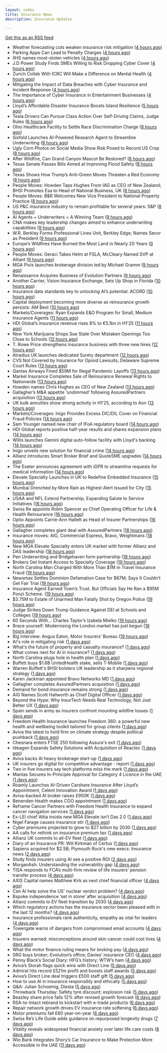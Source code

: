 ```yaml
---
layout: index
title: Insurance News
description: Insurance Updates

---
```


[Get this as an RSS feed](/insurance.rss)

<!-- news_marker starts -->
- Weather forecasting cuts weaken insurance risk mitigation ([4 hours ago](https://www.dig-in.com/news/weather-forecasting-cuts-weaken-insurance-risk-mitigation))
- Parking Apps Can Lead to Penalty Charges ([4 hours ago](https://insurance-edge.net/2025/08/19/parking-apps-can-lead-to-penalty-charges/))
- IIHS names most-stolen vehicles ([4 hours ago](https://www.dig-in.com/news/iihs-names-most-stolen-vehicle-models))
- J.D Power Study Finds SMEs Willing to Risk Dropping Cyber Cover ([4 hours ago](https://insurance-edge.net/2025/08/19/j-d-power-study-finds-smes-willing-to-risk-dropping-cyber-cover/))
- Zurich Collab With ICRC Will Make a Difference on Mental Health ([4 hours ago](https://insurance-edge.net/2025/08/19/zurich-collab-with-icrc-wil-make-a-difference-on-mental-health/))
- Mitigating the Impact of Data Breaches with Cyber Insurance and Incident Response ([4 hours ago](https://insurance-edge.net/2025/08/19/mitigating-the-impact-of-data-breaches-with-cyber-insurance-and-incident-response/))
- The Importance of Cyber Insurance in Entertainment Businesses ([4 hours ago](https://insurance-edge.net/2025/08/19/the-importance-of-cyber-insurance-in-entertainment-businesses/))
- Lloyd’s Affordable Disaster Insurance Boosts Island Resilience ([5 hours ago](https://insurance-edge.net/2025/08/19/lloyds-affordable-disaster-insurance-boosts-island-resilience/))
- Tesla Drivers Can Pursue Class Action Over Self-Driving Claims, Judge Rules ([6 hours ago](https://www.insurancejournal.com/news/national/2025/08/19/836310.htm))
- Ohio Healthcare Facility to Settle Race Discrimination Charge ([8 hours ago](https://www.insurancejournal.com/news/midwest/2025/08/19/836300.htm))
- Sixfold Launches AI-Powered Research Agent to Streamline Underwriting ([8 hours ago](https://www.insurtechinsights.com/sixfold-launches-ai-powered-research-agent-to-streamline-underwriting/))
- Ugly Corn Photos on Social Media Show Risk Posed to Record US Crop ([8 hours ago](https://www.insurancejournal.com/news/midwest/2025/08/19/836292.htm))
- After Wildfire, Can Grand Canyon Mascot Be Restored? ([8 hours ago](https://www.insurancejournal.com/news/west/2025/08/19/836159.htm))
- Texas Senate Passes Bills Aimed at Improving Flood Safety ([8 hours ago](https://www.insurancejournal.com/news/southcentral/2025/08/19/836288.htm))
- Texas Shows How Trump’s Anti-Green Moves Threaten a Red Economy ([8 hours ago](https://www.insurancejournal.com/news/southcentral/2025/08/19/836275.htm))
- People Moves: Howden Taps Hughes From IAG as CEO of New Zealand; BHSI Promotes Esa to Head of National Business, UK ([8 hours ago](https://www.insurancejournal.com/news/international/2025/08/19/836134.htm))
- People Moves: B&R Welcomes New Vice President to National Property Practice ([8 hours ago](https://www.insurancejournal.com/news/southcentral/2025/08/19/836253.htm))
- US P&C insurance industry to remain profitable for several years: S&P ([8 hours ago](https://www.reinsurancene.ws/us-pc-insurance-industry-to-remain-profitable-for-several-years-sp/))
- AI Agents + Underwriters = A Winning Team ([9 hours ago](https://www.insurtechinsights.com/ai-agents-underwriters-a-winning-team/))
- CNA makes key leadership changes aimed to enhance underwriting capabilities ([9 hours ago](https://www.reinsurancene.ws/cna-makes-key-leadership-changes-aimed-to-enhance-underwriting-capabilities/))
- W.R. Berkley Forms Professional Lines Unit, Berkley Edge; Names Secor as President ([9 hours ago](https://www.insurancejournal.com/news/national/2025/08/19/836228.htm))
- Europe’s Wildfires Have Burned the Most Land in Nearly 20 Years ([9 hours ago](https://www.insurancejournal.com/news/international/2025/08/19/836225.htm))
- People Moves: Geraci Takes Helm at FSLA, McCleary Named SVP at Alliant ([9 hours ago](https://www.insurancejournal.com/news/southeast/2025/08/19/836227.htm))
- MGA Pivix launches brokerage division led by Michael Gramm ([9 hours ago](https://www.reinsurancene.ws/mga-pivix-launches-brokerage-division-led-by-michael-gramm/))
- Renaissance Acquires Business of Evolution Partners ([9 hours ago](https://www.insurancejournal.com/news/west/2025/08/19/836175.htm))
- Another Carrier, Vision Insurance Exchange, Sets Up Shop in Florida ([10 hours ago](https://www.insurancejournal.com/news/southeast/2025/08/19/836221.htm))
- Insurance data standards key to unlocking AI’s potential: ACORD ([10 hours ago](https://www.reinsurancene.ws/insurance-data-standards-key-to-unlocking-ais-potential-acord/))
- Capital deployment becoming more diverse as reinsurance growth persists: AM Best ([10 hours ago](https://www.reinsurancene.ws/capital-deployment-becoming-more-diverse-as-reinsurance-growth-persists-am-best/))
- Markets/Coverages: Ryan Expands E&O Program for Small, Medium Insurance Agents ([11 hours ago](https://www.insurancejournal.com/news/national/2025/08/19/836216.htm))
- HDI Global’s insurance revenue rises 8% to €5.1bn in H1’25 ([11 hours ago](https://www.reinsurancene.ws/hdi-globals-insurance-revenue-rises-8-to-e5-1bn-in-h125/))
- New York Marijuana Shops Sue State Over Mistaken Openings Too Close to Schools ([12 hours ago](https://www.insurancejournal.com/news/east/2025/08/19/836071.htm))
- T. Rowe Price strengthens insurance business with three new hires ([12 hours ago](https://www.reinsurancene.ws/t-rowe-price-strengthens-insurance-business-with-three-new-hires/))
- Atradius UK launches dedicated Surety department ([12 hours ago](https://www.reinsurancene.ws/atradius-uk-launches-dedicated-surety-department/))
- CVS Not Covered by Insurance for Opioid Lawsuits, Delaware Supreme Court Rules ([13 hours ago](https://www.insurancejournal.com/news/national/2025/08/19/836207.htm))
- Qantas Airways Fined $59M for Illegal Pandemic Layoffs ([13 hours ago](https://www.insurancejournal.com/news/international/2025/08/19/836203.htm))
- Markel Insurance Completes Sale of Reinsurance Renewal Rights to Nationwide ([13 hours ago](https://www.insurancejournal.com/news/national/2025/08/19/836198.htm))
- Howden names Chris Hughes as CEO of New Zealand ([13 hours ago](https://www.reinsurancene.ws/howden-names-chris-hughes-as-ceo-of-new-zealand/))
- Gallagher’s M&A appetite ‘undimmed’ following AssuredPartners acquisition ([13 hours ago](https://www.postonline.co.uk/broker/7958906/gallagher%E2%80%99s-ma-appetite-%E2%80%98undimmed%E2%80%99-following-assuredpartners-acquisition))
- UK bulk annuities show strong activity in H1’25, according to Aon ([13 hours ago](https://www.reinsurancene.ws/uk-bulk-annuities-show-strong-activity-in-h125-according-to-aon/))
- Markets/Coverages: Inigo Provides Excess DIC/DIL Cover on Financial Fraud Policies ([14 hours ago](https://www.insurancejournal.com/news/international/2025/08/19/836190.htm))
- Sam Younger named new chair of IFoA regulatory board ([14 hours ago](https://www.insurancebusinessmag.com/uk/news/breaking-news/sam-younger-named-new-chair-of-ifoa-regulatory-board-546647.aspx))
- HDI Global reports positive half-year results and shares expansion plans ([14 hours ago](https://www.insurancebusinessmag.com/uk/news/breaking-news/hdi-global-reports-positive-halfyear-results-and-shares-expansion-plans-546639.aspx))
- Willis launches Gemini digital auto-follow facility with Lloyd's backing ([14 hours ago](https://www.insurancebusinessmag.com/uk/news/technology/willis-launches-gemini-digital-autofollow-facility-with-lloyds-backing-546632.aspx))
- Inigo unveils new solution for financial crime ([14 hours ago](https://www.insurancebusinessmag.com/uk/news/professional-liability/inigo-unveils-new-solution-for-financial-crime-546629.aspx))
- Allianz introduces Smart Broker Brief and QuoteSME upgrades ([14 hours ago](https://www.insurancebusinessmag.com/uk/news/technology/allianz-introduces-smart-broker-brief-and-quotesme-upgrades-546626.aspx))
- The Exeter announces agreement with iGPR to streamline requests for medical information ([14 hours ago](https://ifamagazine.com/the-exeter-announces-agreement-with-igpr-to-streamline-requests-for-medical-information/))
- Elevate Specialty Launches in UK to Redefine Embedded Insurance ([15 hours ago](https://www.insurtechinsights.com/elevate-specialty-launches-in-uk-to-redefine-embedded-insurance/))
- Mumbai Drenched by More Rain as Highest Alert Issued for City ([15 hours ago](https://www.insurancejournal.com/news/international/2025/08/19/836187.htm))
- USAA and NFL Extend Partnership, Expanding Salute to Service Initiatives ([16 hours ago](https://www.insurtechinsights.com/usaa-and-nfl-extend-partnership-expanding-salute-to-service-initiatives/))
- Swiss Re appoints Robin Spencer as Chief Operating Officer for Life & Health Reinsurance ([16 hours ago](https://ifamagazine.com/swiss-re-appoints-robin-spencer-as-chief-operating-officer-for-life-health-reinsurance/))
- Optio Appoints Carrie-Ann Hallett as Head of Insurer Partnerships ([16 hours ago](https://www.insurtechinsights.com/optio-appoints-carrie-ann-hallett-as-head-of-insurer-partnerships/))
- Gallagher completes giant deal with AssuredPartners ([18 hours ago](https://www.insurancebusinessmag.com/uk/news/breaking-news/gallagher-completes-giant-deal-with-assuredpartners-546601.aspx))
- Insurance moves: AIG, Commercial Express, Bravo, Weightmans ([18 hours ago](https://www.insurancebusinessmag.com/uk/news/breaking-news/insurance-moves-aig-commercial-express-bravo-weightmans-546598.aspx))
- New MGA Elevate Specialty enters UK market with former Allianz and DAS leadership ([18 hours ago](https://www.insurancebusinessmag.com/uk/news/breaking-news/new-mga-elevate-specialty-enters-uk-market-with-former-allianz-and-das-leadership-546596.aspx))
- Pen Underwriting and Bridgehaven form partnership ([18 hours ago](https://www.insurancebusinessmag.com/uk/news/professional-liability/pen-underwriting-and-bridgehaven-form-partnership-546595.aspx))
- Brokers Get Instant Access to Specialty Coverage ([19 hours ago](https://www.insurancebusinessmag.com/uk/tv/brokers-get-instant-access-to-specialty-coverage-546592.aspx))
- North Carolina Man Charged With More Than $1M in Travel Insurance Fraud ([19 hours ago](https://www.insurancejournal.com/news/southeast/2025/08/19/836082.htm))
- Newsmax Settles Dominion Defamation Case for $67M; Says It Couldn’t Get Fair Trial ([19 hours ago](https://www.insurancejournal.com/news/national/2025/08/19/836152.htm))
- Insurance Agent Earned Town’s Trust. But Officials Say He Ran a $95M Ponzi Scheme. ([19 hours ago](https://www.insurancejournal.com/news/east/2025/08/19/836038.htm))
- $3.75M to Estate of Unarmed Man Fatally Shot by Oregon Police ([19 hours ago](https://www.insurancejournal.com/news/west/2025/08/19/835387.htm))
- Judge Strikes Down Trump Guidance Against DEI at Schools and Colleges ([19 hours ago](https://www.insurancejournal.com/news/national/2025/08/19/836156.htm))
- 60 Seconds With… Charles Taylor’s Izabela Mielko ([19 hours ago](https://www.postonline.co.uk/technology/7957984/60-seconds-with%E2%80%A6-charles-taylor%E2%80%99s-izabela-mielko))
- Brace yourself: Modernising the London market has just begun ([19 hours ago](https://www.postonline.co.uk/lloyd%E2%80%99slondon/7958892/brace-yourself-modernising-the-london-market-has-just-begun))
- Big Interview: Angus Eaton, Motor Insurers’ Bureau ([19 hours ago](https://www.postonline.co.uk/regulation/7958299/big-interview-angus-eaton-motor-insurers%E2%80%99-bureau))
- AI's role in mitigating risk ([1 days ago](https://www.dig-in.com/opinion/ais-role-in-mitigating-risk))
- What's the future of property and casualty insurance? ([1 days ago](https://www.dig-in.com/opinion/whats-the-future-of-property-and-casualty-insurance))
- What comes next for AI in insurance? ([1 days ago](https://www.dig-in.com/opinion/what-comes-next-for-ai-in-insurance))
- North Carolina plugs hole in health plan ([1 days ago](https://www.dig-in.com/news/north-carolina-plugs-hole-in-health-plan))
- Buffett buys $1.6B UnitedHealth stake, sells T-Mobile ([1 days ago](https://www.dig-in.com/articles/buffett-buys-1-6b-unitedhealth-stake-sells-t-mobile))
- Warren Buffett's BHSI bolsters UK leadership as it sharpens regional strategy ([1 days ago](https://www.insurancebusinessmag.com/uk/news/breaking-news/warren-buffetts-bhsi-bolsters-uk-leadership-as-it-sharpens-regional-strategy-546557.aspx))
- Karen Jackman appointed Bravo Networks MD ([1 days ago](https://www.postonline.co.uk/broker/7958905/karen-jackman-appointed-bravo-networks-md))
- Gallagher completes AssuredPartners acquisition ([1 days ago](https://www.postonline.co.uk/broker/7958904/gallagher-completes-assuredpartners-acquisition))
- Demand for bond insurance remains strong ([1 days ago](https://www.dig-in.com/news/demand-for-bond-insurance-remains-strong))
- AIG Names Scott Hallworth as Chief Digital Officer ([1 days ago](https://www.insurtechinsights.com/aig-names-scott-hallworth-as-chief-digital-officer/))
- Beyond the Hype: Why InsurTech Needs Real Technology, Not Just Better UX ([1 days ago](https://www.insurtechinsights.com/beyond-the-hype-why-insurtech-needs-real-technology-not-just-better-ux/))
- Spain sends in army as insurers confront mounting wildfire losses ([1 days ago](https://www.insurancebusinessmag.com/uk/news/catastrophe/spain-sends-in-army-as-insurers-confront-mounting-wildfire-losses-546509.aspx))
- Freedom Health Insurance launches Freedom 360: a powerful new health and wellbeing toolkit tailored for group clients ([1 days ago](https://ifamagazine.com/freedom-health-insurance-launches-freedom-360-a-powerful-new-health-and-wellbeing-toolkit-tailored-for-group-clients/))
- Aviva the latest to hold firm on climate strategy despite political pushback ([1 days ago](https://www.insurancebusinessmag.com/uk/news/breaking-news/aviva-the-latest-to-hold-firm-on-climate-strategy-despite-political-pushback-546377.aspx))
- Chesnara enters FTSE 250 following Assura's exit ([1 days ago](https://www.insurancebusinessmag.com/uk/news/life-insurance/chesnara-enters-ftse-250-following-assuras-exit-546486.aspx))
- Ideagen Expands Safety Solutions with Acquisition of Reactec ([1 days ago](https://www.insurtechinsights.com/ideagen-expands-safety-solutions-with-acquisition-of-reactec/))
- Aviva backs AI heavy brokerage start-up ([1 days ago](https://www.insurancebusinessmag.com/uk/news/sme/aviva-backs-ai-heavy-brokerage-startup-546478.aspx))
- UK insurers go digital for competitive advantage - report ([1 days ago](https://www.insurancebusinessmag.com/uk/news/technology/uk-insurers-go-digital-for-competitive-advantage--report-546477.aspx))
- Two in five insurers say tech platforms miss the mark ([1 days ago](https://www.postonline.co.uk/news/7958902/two-in-five-insurers-say-tech-platforms-miss-the-mark))
- Mantas Secures In-Principle Approval for Category 4 Licence in the UAE ([1 days ago](https://www.insurtechinsights.com/mantas-secures-in-principle-approval-for-category-4-licence-in-the-uae/))
- Roamly Launches AI-Driven Carshare Insurance After Lloyd’s Appointment, Celent Innovation Award ([1 days ago](https://www.insurtechinsights.com/roamly-launches-ai-driven-carshare-insurance-after-lloyds-appointment-celent-innovation-award/))
- Aviva-backed AI broker raises £950K ([1 days ago](https://www.postonline.co.uk/broker/7958903/aviva-backed-ai-broker-raises-%C2%A3950k))
- Benenden Health makes COO appointment ([1 days ago](https://ifamagazine.com/benenden-health-makes-coo-appointment/))
- Reframe Cancer Partners with Freedom Health Insurance to expand cancer navigation services ([1 days ago](https://ifamagazine.com/reframe-cancer-partners-with-freedom-health-insurance-to-expand-cancer-navigation-services/))
- Ex-LEI chief Attia insists new MGA Elevate isn’t Das 2.0 ([1 days ago](https://www.postonline.co.uk/personal/7958900/ex-lei-chief-attia-insists-new-mga-elevate-isn%E2%80%99t-das-20))
- Nigel Farage causes insurance stir ([1 days ago](https://www.insurancebusinessmag.com/uk/news/travel/nigel-farage-causes-insurance-stir-546455.aspx))
- Cyber premiums projected to grow to $27 billion by 2030 ([1 days ago](https://www.insurancebusinessmag.com/uk/news/cyber/cyber-premiums-projected-to-grow-to-27-billion-by-2030-546449.aspx))
- AA calls for rethink on insurance premium tax ([1 days ago](https://www.insurancebusinessmag.com/uk/news/auto-motor/aa-calls-for-rethink-on-insurance-premium-tax-546448.aspx))
- Allianz UK commits to all-EV fleet ([1 days ago](https://www.insurancebusinessmag.com/uk/news/auto-motor/allianz-uk-commits-to-allev-fleet-546447.aspx))
- Diary of an Insurance PR: Will Kirkman of Certus ([1 days ago](https://www.postonline.co.uk/people/7958006/diary-of-an-insurance-pr-will-kirkman-of-certus))
- Sapiens acquired for $2.5B; Plymouth Rock's new execs: Insurance news ([2 days ago](https://www.dig-in.com/news/sapiens-acquired-2-5b-plymouth-rock-executive-news))
- Study finds insurers using AI see a positive ROI ([2 days ago](https://www.dig-in.com/news/insurers-using-ai-see-a-positive-roi))
- MorganAsh: Understanding the vulnerability gap ([4 days ago](https://ifamagazine.com/morganash-understanding-the-vulnerability-gap/))
- TISA responds to FCA’s multi-firm review of life insurers’ pension transfer process ([4 days ago](https://ifamagazine.com/tisa-responds-to-fcas-multi-firm-review-of-life-insurers-pension-transfer-process/))
- AXIS Capital names Matthew Kirk as next chief financial officer ([4 days ago](https://www.insurancebusinessmag.com/uk/news/breaking-news/axis-capital-names-matthew-kirk-as-next-chief-financial-officer-546344.aspx))
- Can AI help solve the US' nuclear verdict problem? ([4 days ago](https://www.insurancebusinessmag.com/uk/news/breaking-news/can-ai-help-solve-the-us-nuclear-verdict-problem-546336.aspx))
- Bspoke independence ‘set in stone’ after acquisition ([4 days ago](https://www.postonline.co.uk/news/7958876/bspoke-independence-%E2%80%98set-in-stone%E2%80%99-after-acquisition))
- Allianz commits to EV fleet transition by 2030 ([4 days ago](https://www.postonline.co.uk/news/7958899/allianz-commits-to-ev-fleet-transition-by-2030))
- Which regulatory actions has the insurance sector been pleased with in the last 12 months? ([4 days ago](https://www.insurancebusinessmag.com/uk/tv/which-regulatory-actions-has-the-insurance-sector-been-pleased-with-in-the-last-12-months-546325.aspx))
- Insurance professionals rank authenticity, empathy as vital for leaders ([4 days ago](https://www.insurancebusinessmag.com/uk/news/diversity-inclusion/insurance-professionals-rank-authenticity-empathy-as-vital-for-leaders-546318.aspx))
- Towergate warns of dangers from compromised email accounts ([4 days ago](https://www.insurancebusinessmag.com/uk/news/cyber/towergate-warns-of-dangers-from-compromised-email-accounts-546311.aspx))
- Insurers warned: misconceptions around skin cancer could cost lives ([4 days ago](https://ifamagazine.com/insurers-warned-misconceptions-around-skin-cancer-could-cost-lives/))
- What the motor finance ruling means for broking pay ([4 days ago](https://www.postonline.co.uk/regulation/7958313/what-the-motor-finance-ruling-means-for-broking-pay))
- SRG buys broker; Evolution’s office; Davies’ insurance CEO ([4 days ago](https://www.postonline.co.uk/news/7958889/srg-buys-broker-evolution%E2%80%99s-office-davies%E2%80%99-insurance-ceo))
- Penny Black’s Social Diary: HFG’s history; WTW’s ham ([4 days ago](https://www.postonline.co.uk/people/7958127/penny-black%E2%80%99s-social-diary-hfg%E2%80%99s-history-wtw%E2%80%99s-ham))
- Aviva’s Storah flags quick wins with Direct Line ([5 days ago](https://www.postonline.co.uk/personal/7958895/aviva%E2%80%99s-storah-flags-quick-wins-with-direct-line))
- Admiral hits record £521m profit and boosts staff awards ([5 days ago](https://www.postonline.co.uk/personal/7958891/admiral-hits-record-%C2%A3521m-profit-and-boosts-staff-awards))
- Aviva’s Direct Line deal triggers £500 staff gift ([5 days ago](https://www.postonline.co.uk/personal/7958890/aviva%E2%80%99s-direct-line-deal-triggers-%C2%A3500-staff-gift))
- How to use AI in insurance responsibly and ethically ([5 days ago](https://www.postonline.co.uk/technology/7958869/how-to-use-ai-in-insurance-responsibly-and-ethically))
- Q&A: Julian Schoemig, Diesta ([5 days ago](https://www.postonline.co.uk/technology/7957973/qa-julian-schoemig-diesta))
- Throwback Thursday: Safety tyre discount; explosion risk ([5 days ago](https://www.postonline.co.uk/personal/7956761/throwback-thursday-safety-tyre-discount-explosion-risk))
- Beazley share price falls 12% after revised growth forecast ([6 days ago](https://www.postonline.co.uk/lloyd%E2%80%99slondon/7958887/beazley-share-price-falls-12-after-revised-growth-forecast))
- RSA-to-Intact rebrand to kickstart with e-trade products ([6 days ago](https://www.postonline.co.uk/commercial/7958882/rsa-to-intact-rebrand-to-kickstart-with-e-trade-products))
- Repair network growth drives EV insurance rate softening ([6 days ago](https://www.postonline.co.uk/personal/7958883/repair-network-growth-drives-ev-insurance-rate-softening))
- Motor premiums fall £60 year-on-year ([6 days ago](https://www.postonline.co.uk/personal/7958884/motor-premiums-fall-%C2%A360-year-on-year))
- Swiss Re’s Life Guide adds guidance on repurposed longevity drugs ([7 days ago](https://ifamagazine.com/swiss-res-life-guide-adds-guidance-on-repurposed-longevity-drugs/))
- Vitality reveals widespread financial anxiety over later life care costs ([8 days ago](https://ifamagazine.com/vitality-reveals-widespread-financial-anxiety-over-later-life-care-costs/))
- Wio Bank Integrates Shory’s Car Insurance to Make Protection More Accessible in the UAE ([11 days ago](https://thefintechtimes.com/wio-bank-integrates-shorys-car-insurance-to-make-protection-more-accessible-in-the-uae/))

<!-- news_marker ends -->